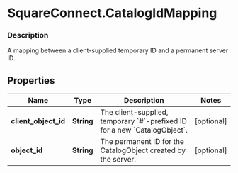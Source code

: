 # SquareConnect.CatalogIdMapping

### Description

A mapping between a client-supplied temporary ID and a permanent server ID.

## Properties
Name | Type | Description | Notes
------------ | ------------- | ------------- | -------------
**client_object_id** | **String** | The client-supplied, temporary &#x60;#&#x60;-prefixed ID for a new &#x60;CatalogObject&#x60;. | [optional] 
**object_id** | **String** | The permanent ID for the CatalogObject created by the server. | [optional] 


